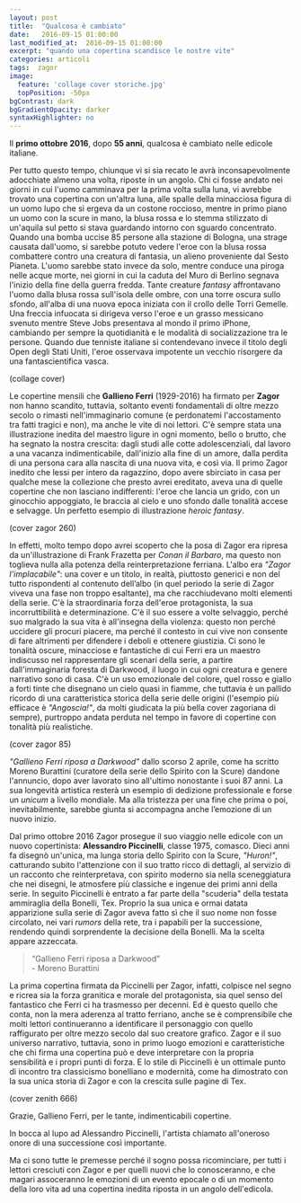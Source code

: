 ```yaml
---
layout: post
title:  "Qualcosa è cambiato"
date:   2016-09-15 01:00:00
last_modified_at:  2016-09-15 01:00:00
excerpt: "quando una copertina scandisce le nostre vite"
categories: articoli
tags:  zagor
image:
  feature: 'collage cover storiche.jpg'
  topPosition: -50px
bgContrast: dark
bgGradientOpacity: darker
syntaxHighlighter: no
---
```

Il <strong>primo ottobre 2016</strong>, dopo <strong>55 anni</strong>, qualcosa è cambiato nelle edicole italiane.

Per tutto questo tempo, chiunque vi si sia recato le avrà inconsapevolmente adocchiate almeno una volta, riposte in un angolo. 
Chi ci fosse andato nei giorni in cui l'uomo camminava per la prima volta sulla luna, vi avrebbe trovato una copertina con un'altra luna, alle spalle della minacciosa figura di un uomo lupo che si ergeva da un costone roccioso, mentre in primo piano un uomo con la scure in mano, la blusa rossa e lo stemma stilizzato di un'aquila sul petto si stava guardando intorno con sguardo concentrato. Quando una bomba uccise 85 persone alla stazione di Bologna, una strage causata dall'uomo, si sarebbe potuto vedere l'eroe con la blusa rossa combattere contro una creatura di fantasia, un alieno proveniente dal Sesto Pianeta. L'uomo sarebbe stato invece da solo, mentre conduce una piroga nelle acque morte, nei giorni in cui la caduta del Muro di Berlino segnava l'inizio della fine della guerra fredda. Tante creature <em>fantasy</em> affrontavano l'uomo dalla blusa rossa sull'isola delle ombre, con una torre oscura sullo sfondo, all'alba di una nuova epoca iniziata con il crollo delle Torri Gemelle. Una freccia infuocata si dirigeva verso l'eroe e un grasso messicano svenuto mentre Steve Jobs presentava al mondo il primo iPhone, cambiando per sempre la quotidianità e le modalità di socializzazione tra le persone. Quando due tenniste italiane si contendevano invece il titolo degli Open degli Stati Uniti, l'eroe osservava impotente un vecchio risorgere da una fantascientifica vasca.

(collage cover)

Le copertine mensili che <strong>Gallieno Ferri</strong> (1929-2016) ha firmato per <strong>Zagor</strong> non hanno scandito, tuttavia, soltanto eventi fondamentali di oltre mezzo secolo o rimasti nell'immaginario comune (e perdonatemi l'accostamento tra fatti tragici e non), ma anche le vite di noi lettori. C'è sempre stata una illustrazione inedita del maestro ligure in ogni momento, bello o brutto, che ha segnato la nostra crescita: dagli studi alle cotte adolescenziali, dal lavoro a una vacanza indimenticabile, dall'inizio alla fine di un amore, dalla perdita di una persona cara alla nascita di una nuova vita, e così via. 
Il primo Zagor inedito che lessi per intero da ragazzino, dopo avere sbirciato in casa per qualche mese la collezione che presto avrei ereditato, aveva una di quelle copertine che non lasciano indifferenti: l'eroe che lancia un grido, con un ginocchio appoggiato, le braccia al cielo e uno sfondo dalle tonalità accese e selvagge. Un perfetto esempio di illustrazione <em>heroic fantasy</em>.

(cover zagor 260)

In effetti, molto tempo dopo avrei scoperto che la posa di Zagor era ripresa da un'illustrazione di Frank Frazetta per <em>Conan il Barbaro</em>, ma questo non toglieva nulla alla potenza della reinterpretazione ferriana. L'albo era <em>"Zagor l'implacabile"</em>: una cover e un titolo, in realtà, piuttosto generici e non del tutto rispondenti al contenuto dell’albo (in quel periodo la serie di Zagor viveva una fase non troppo esaltante), ma che racchiudevano molti elementi della serie. C'è la straordinaria forza dell'eroe protagonista, la sua incorruttibilità e determinazione. C'è il suo essere a volte selvaggio, perché suo malgrado la sua vita è all'insegna della violenza: questo non perché uccidere gli procuri piacere, ma perché il contesto in cui vive non consente di fare altrimenti per difendere i deboli e ottenere giustizia. Ci sono le tonalità oscure, minacciose e fantastiche di cui Ferri era un maestro indiscusso nel rappresentare gli scenari della serie, a partire dall'immaginaria foresta di Darkwood, il luogo in cui ogni creatura e genere narrativo sono di casa. C'è un uso emozionale del colore, quel rosso e giallo a forti tinte che disegnano un cielo quasi in fiamme, che tuttavia è un pallido ricordo di una caratteristica storica della serie delle origini (l'esempio più efficace è <em>"Angoscia!"</em>, da molti giudicata la più bella cover zagoriana di sempre), purtroppo andata perduta nel tempo in favore di copertine con tonalità più realistiche.

(cover zagor 85)

<em>"Gallieno Ferri riposa a Darkwood"</em> dallo scorso 2 aprile, come ha scritto Moreno Burattini (curatore della serie dello Spirito con la Scure) dandone l'annuncio, dopo aver lavorato sino all'ultimo nonostante i suoi 87 anni. La sua longevità artistica resterà un esempio di dedizione professionale e forse un <em>unicum</em> a livello mondiale. Ma alla tristezza per una fine che prima o poi, inevitabilmente, sarebbe giunta si accompagna anche l’emozione di un nuovo inizio.

Dal primo ottobre 2016 Zagor prosegue il suo viaggio nelle edicole con un nuovo copertinista: <strong>Alessandro Piccinelli</strong>, classe 1975, comasco. Dieci anni fa disegnò un'unica, ma lunga storia dello Spirito con la Scure, <em>"Huron!"</em>, catturando subito l'attenzione con il suo tratto ricco di dettagli, al servizio di un racconto che reinterpretava, con spirito moderno sia nella sceneggiatura che nei disegni, le atmosfere più classiche e ingenue dei primi anni della serie. In seguito Piccinelli è entrato a far parte della "scuderia" della testata ammiraglia della Bonelli, Tex. Proprio la sua unica e ormai datata apparizione sulla serie di Zagor aveva fatto sì che il suo nome non fosse circolato, nei vari <em>rumors</em> della rete, tra i papabili per la successione, rendendo quindi sorprendente la decisione della Bonelli. Ma la scelta appare azzeccata.

<blockquote class="largeQuote">“Gallieno Ferri riposa a Darkwood” <br/>- Moreno Burattini</blockquote>

La prima copertina firmata da Piccinelli per Zagor, infatti, colpisce nel segno e ricrea sia la forza granitica e morale del protagonista, sia quel senso del fantastico che Ferri ci ha trasmesso per decenni. Ed è questo quello che conta, non la mera aderenza al tratto ferriano, anche se è comprensibile che molti lettori continueranno a identificare il personaggio con quello raffigurato per oltre mezzo secolo dal suo creatore grafico. Zagor e il suo universo narrativo, tuttavia, sono in primo luogo emozioni e caratteristiche che chi firma una copertina può e deve interpretare con la propria sensibilità e i propri punti di forza. E lo stile di Piccinelli è un ottimale punto di incontro tra classicismo bonelliano e modernità, come ha dimostrato con la sua unica storia di Zagor e con la crescita sulle pagine di Tex.

(cover zenith 666)

Grazie, Gallieno Ferri, per le tante, indimenticabili copertine.

In bocca al lupo ad Alessandro Piccinelli, l'artista chiamato all'oneroso onore di una successione così importante.

Ma ci sono tutte le premesse perché il sogno possa ricominciare, per tutti i lettori cresciuti con Zagor e per quelli nuovi che lo conosceranno, e che magari assoceranno le emozioni di un evento epocale o di un momento della loro vita ad una copertina inedita riposta in un angolo dell'edicola.
